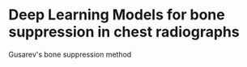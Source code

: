 # Deep Learning Models for bone suppression in chest radiographs
 Gusarev's bone suppression method
